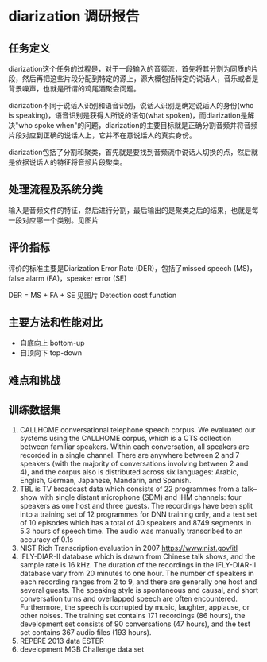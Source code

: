 # diarization 调研报告


## 任务定义
diarization这个任务的过程是，对于一段输入的音频流，首先将其分割为同质的片段，然后再把这些片段分配到特定的源上，源大概包括特定的说话人，音乐或者是背景噪声，也就是所谓的鸡尾酒聚会问题。

diarization不同于说话人识别和语音识别，说话人识别是确定说话人的身份(who is speaking)，语音识别是获得人所说的语句(what spoken)，而diarization是解决"who spoke when"的问题，diarization的主要目标就是正确分割音频并将音频片段对应到正确的说话人上，它并不在意说话人的真实身份。

diarization包括了分割和聚类，首先就是要找到音频流中说话人切换的点，然后就是依据说话人的特征将音频片段聚类。

## 处理流程及系统分类
输入是音频文件的特征，然后进行分割，最后输出的是聚类之后的结果，也就是每一段对应哪一个类别。见图片

## 评价指标
评价的标准主要是Diarization Error Rate (DER)，包括了missed speech (MS)，false alarm (FA)，speaker error (SE)

DER = MS + FA + SE
见图片
Detection cost function

## 主要方法和性能对比
- 自底向上 bottom-up
- 自顶向下 top-down


## 难点和挑战


## 训练数据集
1. CALLHOME conversational telephone speech corpus. We evaluated our systems using the CALLHOME corpus, which is a CTS collection between familiar speakers. Within each conversation, all speakers are recorded in a single channel. There are anywhere between 2 and 7 speakers (with the majority of conversations involving between 2 and 4), and the corpus also is distributed across six languages: Arabic, English, German, Japanese, Mandarin, and
Spanish.
2. TBL is TV broadcast data which consists of 22 programmes from a talk–show with single distant microphone
(SDM) and IHM channels: four speakers as one host and three guests. The recordings have been split into a training
set of 12 programmes for DNN training only, and a test set of 10 episodes which has a total of 40 speakers and 8749 segments in 5.3 hours of speech time. The audio was manually transcribed to an accuracy of 0.1s
3. NIST Rich Transcription evaluation in 2007  https://www.nist.gov/itl
4. IFLY-DIAR-II database which is drawn from Chinese talk shows, and the sample rate is 16 kHz. The duration of the recordings in the IFLY-DIAR-II database vary from 20 minutes to one hour. The number of speakers in each recording ranges from 2 to 9, and there are generally one host and several guests. The speaking style is spontaneous and causal, and short conversation turns and overlapped speech are often encountered. Furthermore, the speech is corrupted by music, laughter, applause, or other noises. The training set contains 171 recordings (86 hours), the development set consists of 90 conversations (47 hours), and the test set contains 367 audio files (193 hours).
5. REPERE 2013 data ESTER
6. development MGB Challenge data set
